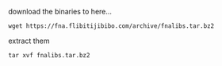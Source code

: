 download the binaries to here...

```shell
wget https://fna.flibitijibibo.com/archive/fnalibs.tar.bz2
```

extract them

```shell
tar xvf fnalibs.tar.bz2
```

